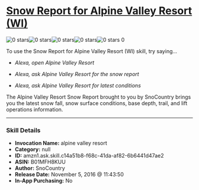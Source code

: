 # [Snow Report for Alpine Valley Resort (WI)](http://alexa.amazon.com/#skills/amzn1.ask.skill.c14a51b8-f68c-41da-af82-6b6441d47ae2)
![0 stars](../../images/ic_star_border_black_18dp_1x.png)![0 stars](../../images/ic_star_border_black_18dp_1x.png)![0 stars](../../images/ic_star_border_black_18dp_1x.png)![0 stars](../../images/ic_star_border_black_18dp_1x.png)![0 stars](../../images/ic_star_border_black_18dp_1x.png) 0

To use the Snow Report for Alpine Valley Resort (WI) skill, try saying...

* *Alexa, open Alpine Valley Resort*

* *Alexa, ask Alpine Valley Resort for the snow report*

* *Alexa, ask Alpine Valley Resort for latest conditions*

The Alpine Valley Resort Snow Report brought to you by SnoCountry brings you the latest snow fall, snow surface conditions,  base depth, trail, and lift operations information.

***

### Skill Details

* **Invocation Name:** alpine valley resort
* **Category:** null
* **ID:** amzn1.ask.skill.c14a51b8-f68c-41da-af82-6b6441d47ae2
* **ASIN:** B01MFH8KUU
* **Author:** SnoCountry
* **Release Date:** November 5, 2016 @ 11:43:50
* **In-App Purchasing:** No
